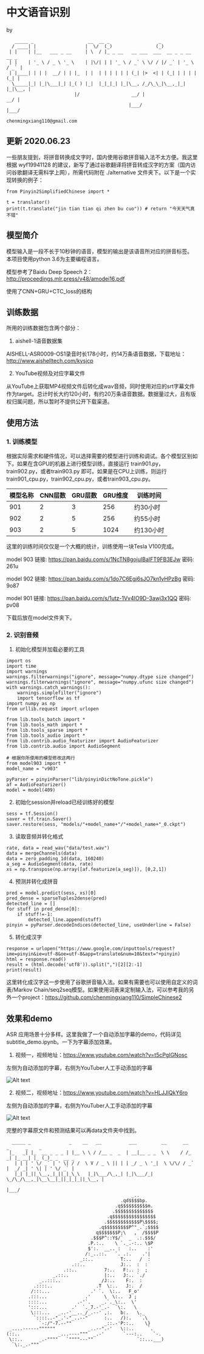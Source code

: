 # 中文语音识别

by

```
   _____ _                    __  __ _                  _                   
  / ____| |                  |  \/  (_)                (_)                  
 | |    | |__   ___ _ __     | \  / |_ _ __   __ ___  ___  __ _ _ __   __ _ 
 | |    | '_ \ / _ \ '_ \    | |\/| | | '_ \ / _` \ \/ / |/ _` | '_ \ / _` |
 | |____| | | |  __/ | | |_  | |  | | | | | | (_| |>  <| | (_| | | | | (_| |
  \_____|_| |_|\___|_| |_( ) |_|  |_|_|_| |_|\__, /_/\_\_|\__,_|_| |_|\__, |
                         |/                   __/ |                    __/ |
                                             |___/                    |___/ 

chenmingxiang110@gmail.com
```

## 更新 2020.06.23

一些朋友提到，将拼音转换成文字时，国内使用谷歌拼音输入法不太方便。我这里根据 wyf19941128 的建议，新写了通过谷歌翻译将拼音转成汉字的方案（国内访问谷歌翻译无需科学上网），所需代码附在 ./alternative 文件夹下。以下是一个实现转换的例子：

```
from Pinyin2SimplifiedChinese import *

t = translator()
print(t.translate("jin tian tian qi zhen bu cuo")) # return "今天天气真不错"
```

## 模型简介

模型输入是一段不长于10秒钟的语音，模型的输出是该语音所对应的拼音标签。本项目使用python 3.6为主要编程语言。

模型参考了Baidu Deep Speech 2：http://proceedings.mlr.press/v48/amodei16.pdf

使用了CNN+GRU+CTC_loss的结构

## 训练数据

所用的训练数据包含两个部分：

1. aishell-1语音数据集

AISHELL-ASR0009-OS1录音时长178小时，约14万条语音数据，下载地址：http://www.aishelltech.com/kysjcp

2. YouTube视频及对应字幕文件

从YouTube上获取MP4视频文件后转化成wav音频，同时使用对应的srt字幕文件作为target。总计时长大约120小时，有约20万条语音数据。数据量过大，且有版权归属问题，所以暂时不提供公开下载渠道。

## 使用方法

### 1. 训练模型

根据实际需求和硬件情况，可以选择需要的模型进行训练和调试。各个模型区别如下。如果在含GPU的机器上进行模型训练，直接运行 train901.py，train902.py，或者train903.py 即可。如果是在CPU上训练，则运行 train901_cpu.py，train902_cpu.py，或者train903_cpu.py。

|模型名称 |CNN层数 |GRU层数 |GRU维度 |训练时间 |
|--- |--- |--- |--- |--- |
|901|2|3|256 |约30小时|
|902|2|5|256 |约55小时|
|903|2|5|1024|约130小时|

这里的训练时间仅仅是一个大概的统计，训练使用一块Tesla V100完成。

model 903 链接: https://pan.baidu.com/s/1NcTN8gojuIBaIFT9FB3EJw  密码: 261u

model 902 链接: https://pan.baidu.com/s/1do7C6Egj6sJO7kn1yHPzBg  密码: 9o87

model 901 链接: https://pan.baidu.com/s/1utz-1Vv4IO9D-3awj3x1QQ  密码: pv08

下载后放在model文件夹下。

### 2. 识别音频

1. 初始化模型并加载必要的工具

```
import os
import time
import warnings
warnings.filterwarnings("ignore", message="numpy.dtype size changed")
warnings.filterwarnings("ignore", message="numpy.ufunc size changed")
with warnings.catch_warnings():
    warnings.simplefilter("ignore")
    import tensorflow as tf
import numpy as np
from urllib.request import urlopen

from lib.tools_batch import *
from lib.tools_math import *
from lib.tools_sparse import *
from lib.tools_audio import *
from lib.contrib.audio_featurizer import AudioFeaturizer
from lib.contrib.audio import AudioSegment

# 根据你所使用的模型修改这两行
from model903 import *
model_name = "v903"

pyParser = pinyinParser("lib/pinyinDictNoTone.pickle")
af = AudioFeaturizer()
model = model(409)
```

2. 初始化session并reload已经训练好的模型

```
sess = tf.Session()
saver = tf.train.Saver()
saver.restore(sess, "models/"+model_name+"/"+model_name+"_0.ckpt")
```

3. 读取音频并转化格式

```
rate, data = read_wav("data/test.wav")
data = mergeChannels(data)
data = zero_padding_1d(data, 160240)
a_seg = AudioSegment(data, rate)
xs = np.transpose(np.array([af.featurize(a_seg)]), [0,2,1])
```

4. 预测并转化成拼音

```
pred = model.predict(sess, xs)[0]
pred_dense = sparseTuples2dense(pred)
detected_line = []
for stuff in pred_dense[0]:
    if stuff!=-1:
        detected_line.append(stuff)
pinyin = pyParser.decodeIndices(detected_line, useUnderline = False)
```

5. 转化成汉字

```
response = urlopen("https://www.google.com/inputtools/request?ime=pinyin&ie=utf-8&oe=utf-8&app=translate&num=10&text="+pinyin)
html = response.read()
result = (html.decode('utf8')).split(",")[2][2:-1]
print(result)
```

这里转化成汉字这一步使用了谷歌拼音输入法。如果有需要也可以使用自定义的词表/Markov Chain/seq2seq模型。如果使用词表来定制输入法，可以参考我的另外一个project：https://github.com/chenmingxiang110/SimpleChinese2

## 效果和demo

ASR 应用场景十分多样。这里我做了一个自动添加字幕的demo，代码详见subtitle_demo.ipynb。一下为字幕添加效果。

1. 视频一，视频地址：https://www.youtube.com/watch?v=t5cPgIGNosc

左侧为自动添加的字幕，右侧为YouTuber人工手动添加的字幕

![Alt text](data/result_comparison_yixi.jpg)

2. 视频二，视频地址：https://www.youtube.com/watch?v=HLJJlQkY6ro

左侧为自动添加的字幕，右侧为YouTuber人工手动添加的字幕

![Alt text](data/result_comparison_zongli.jpg)

完整的字幕原文件和预测结果可以再data文件夹中找到。

```                                          
  _____ _              _    __   __          ___         __      __    _      _    _           
 |_   _| |_  __ _ _ _ | |__ \ \ / /__ _  _  | __|__ _ _  \ \    / /_ _| |_ __| |_ (_)_ _  __ _ 
   | | | ' \/ _` | ' \| / /  \ V / _ \ || | | _/ _ \ '_|  \ \/\/ / _` |  _/ _| ' \| | ' \/ _` |
   |_| |_||_\__,_|_||_|_\_\   |_|\___/\_,_| |_|\___/_|     \_/\_/\__,_|\__\__|_||_|_|_||_\__, |
                                                                                         |___/ 
                                              _..  
                                          .qd$$$$bp.
                                        .q$$$$$$$$$$m.
                                       .$$$$$$$$$$$$$$
                                     .q$$$$$$$$$$$$$$$$
                                    .$$$$$$$$$$$$P\$$$$;
                                  .q$$$$$$$$$P^"_.`;$$$$
                                 q$$$$$$$P;\   ,  /$$$$P
                               .$$$P^::Y$/`  _  .:.$$$/
                              .P.:..    \ `._.-:.. \$P
                              $':.  __.. :   :..    :'
                             /:_..::.   `. .:.    .'|
                           _::..          T:..   /  :
                        .::..             J:..  :  :
                     .::..          7:..   F:.. :  ;
                 _.::..             |:..   J:.. `./
            _..:::..               /J:..    F:.  : 
          .::::..                .T  \:..   J:.  /
         /:::...               .' `.  \:..   F_o'
        .:::...              .'     \  \:..  J ;
        ::::...           .-'`.    _.`._\:..  \'
        ':::...         .'  `._7.-'_.-  `\:.   \
         \:::...   _..-'__.._/_.--' ,:.   b:.   \._ 
          `::::..-"_.'-"_..--"      :..   /):.   `.\   
            `-:/"-7.--""            _::.-'P::..    \} 
 _....------""""""            _..--".-'   \::..     `. 
(::..              _...----"""  _.-'       `---:..    `-.
 \::..      _.-""""   `""""---""                `::...___)
  `\:._.-"""
```
